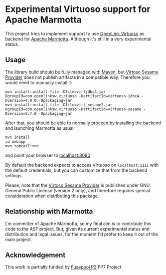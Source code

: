 # Experimental Virtuoso support for Apache Marmotta

This project tries to implement support to use [OpenLink Virtuoso](http://virtuoso.openlinksw.com/)
as backend for [Apache Marmotta](http://marmotta.apache.org). Although it's still
in a very experimental status.

## Usage

The library build should be fully managed with [Maven](http://maven.apache.org), but 
[Virtoso Sesame Provider](http://virtuoso.openlinksw.com/dataspace/doc/dav/wiki/Main/VirtSesame2Provider)
does not publish artifacts in a compatible way. Therefore you would need to manually
install it:

    mvn install:install-file -Dfile=virtjdbc4.jar -DgroupId=com.openlinksw.virtuoso -DartifactId=virtuoso-jdbc4 -Dversion=4.0.0 -Dpackaging=jar
    mvn install:install-file -Dfile=virt_sesame2.jar -DgroupId=com.openlinksw.virtuoso -DartifactId=virtuoso-sesame -Dversion=2.7.0 -Dpackaging=jar

After that, you should be able to normally proceed by installing the backend and
launching Marmotta as usual:

    mvn install
    cd webapp
    mvn tomcat7:run

and point your browser to [localhost:8080](http://localhost:8080)

By default the backend expects to access Virtuoso on `localhost:1111`
with the default credentials, but you can customize that from the 
backend settings.

Please, note that the [Virtoso Sesame Provider](http://virtuoso.openlinksw.com/dataspace/doc/dav/wiki/Main/VirtSesame2Provider)
is published under GNU General Public License (version 2 only), and therefore 
requires special consideration when distributing this package.

## Relationship with Marmotta

[I](http://www.wikier.org)'m committer of Apache Marmotta, so my final aim is to 
contribute this code to the ASF project. But, given its current experimental 
status and distribution and legal issues, for the moment I'd prefer to keep 
it out of the main project.

## Acknowledgement

This work is partially funded by [Fusepool P3](http://www.salzburgresearch.at/projekt/fusepool/)
FP7 Project.

